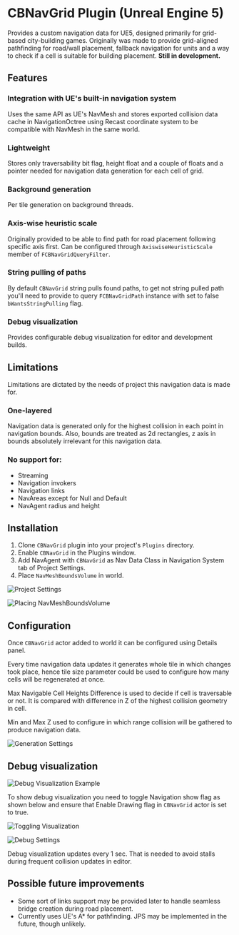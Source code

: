 # CBNavGrid Plugin (Unreal Engine 5)

Provides a custom navigation data for UE5, designed primarily for grid-based city-building games.
Originally was made to provide grid-aligned pathfinding for road/wall placement, fallback navigation for units and a way to check if a cell is suitable for building placement.
**Still in development.**

## Features

### Integration with UE's built-in navigation system

Uses the same API as UE's NavMesh and stores exported collision data cache in NavigationOctree using Recast coordinate system to be compatible with NavMesh in the same world.

### Lightweight

Stores only traversability bit flag, height float and a couple of floats and a pointer needed for navigation data generation for each cell of grid.

### Background generation

Per tile generation on background threads.

### Axis-wise heuristic scale

Originally provided to be able to find path for road placement following specific axis first.
Can be configured through `AxiswiseHeuristicScale` member of `FCBNavGridQueryFilter`.

### String pulling of paths

By default `CBNavGrid` string pulls found paths, to get not string pulled path you'll need to provide to query `FCBNavGridPath` instance with set to false `bWantsStringPulling` flag.

### Debug visualization

Provides configurable debug visualization for editor and development builds.

## Limitations

Limitations are dictated by the needs of project this navigation data is made for.

### One-layered

Navigation data is generated only for the highest collision in each point in navigation bounds. Also, bounds are treated as 2d rectangles, z axis in bounds absolutely irrelevant for this navigation data.

### No support for:

* Streaming
* Navigation invokers
* Navigation links
* NavAreas except for Null and Default
* NavAgent radius and height

## Installation

1. Clone `CBNavGrid` plugin into your project's `Plugins` directory.
1. Enable `CBNavGrid` in the Plugins window.
1. Add NavAgent with `CBNavGrid` as Nav Data Class in Navigation System tab of Project Settings.
1. Place `NavMeshBoundsVolume` in world.

![Project Settings](Resources/ProjectSettings.png)

![Placing NavMeshBoundsVolume](Resources/PlacingNavMeshBoundsVolume.png)

## Configuration

Once `CBNavGrid` actor added to world it can be configured using Details panel.

Every time navigation data updates it generates whole tile in which changes took place, hence tile size parameter could be used to configure how many cells will be regenerated at once.

Max Navigable Cell Heights Difference is used to decide if cell is traversable or not.
It is compared with difference in Z of the highest collision geometry in cell.

Min and Max Z used to configure in which range collision will be gathered to produce navigation data.

![Generation Settings](Resources/GenerationSettings.png)

## Debug visualization

![Debug Visualization Example](Resources/DebugVisualizationExample.png)

To show debug visualization you need to toggle Navigation show flag as shown below and ensure that Enable Drawing flag in `CBNavGrid` actor is set to true.

![Toggling Visualization](Resources/TogglingVisualization.png)

![Debug Settings](Resources/DebugSettings.png)

Debug visualization updates every 1 sec.
That is needed to avoid stalls during frequent collision updates in editor.

## Possible future improvements

* Some sort of links support may be provided later to handle seamless bridge creation during road placement.
* Currently uses UE's A* for pathfinding. JPS may be implemented in the future, though unlikely.
